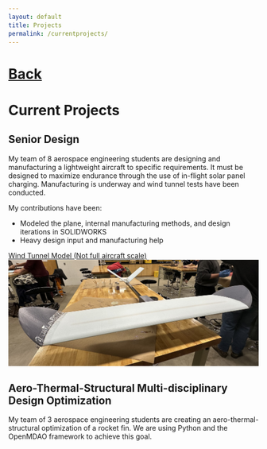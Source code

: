 ```yaml
---
layout: default
title: Projects
permalink: /currentprojects/
---
```

# [Back](/projects/)
# Current Projects

## Senior Design
My team of 8 aerospace engineering students are designing and manufacturing a lightweight aircraft to specific requirements. It must be designed to maximize endurance through the use of in-flight solar panel charging. Manufacturing is underway and wind tunnel tests have been conducted.

My contributions have been:
- Modeled the plane, internal manufacturing methods, and design iterations in SOLIDWORKS
- Heavy design input and manufacturing help

<ins>Wind Tunnel Model (Not full aircraft scale)</ins>
![WindTunnel](/assets/WindTunnel.jpg)

## Aero-Thermal-Structural Multi-disciplinary Design Optimization
My team of 3 aerospace engineering students are creating an aero-thermal-structural optimization of a rocket fin. We are using Python and the OpenMDAO framework to achieve this goal.
